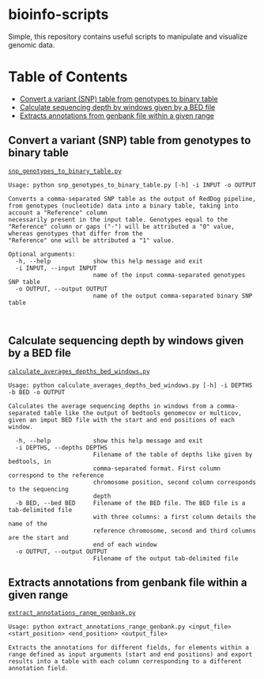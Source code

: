# bioinfo-scripts
Simple, this repository contains useful scripts to manipulate and visualize genomic data.


[TOC]: #

# Table of Contents
- [Convert a variant (SNP) table from genotypes to binary table](#convert-variant-table-from-genotypes-to-binary-table)
- [Calculate sequencing depth by windows given by a BED file](#calculate-sequencing-depth-by-windows-given-by-a-BED-file)
- [Extracts annotations from genbank file within a given range](#extracts-annotations-from-genbank-file-within-a-given-range)



## Convert a variant (SNP) table from genotypes to binary table
[`snp_genotypes_to_binary_table.py`](snp_genotypes_to_binary_table.py)

```
Usage: python snp_genotypes_to_binary_table.py [-h] -i INPUT -o OUTPUT

Converts a comma-separated SNP table as the output of RedDog pipeline, from genotypes (nucleotide) data into a binary table, taking into account a "Reference" column
necessarily present in the input table. Genotypes equal to the "Reference" column or gaps ("-") will be attributed a "0" value, whereas genotypes that differ from the
"Reference" one will be attributed a "1" value.

Optional arguments:
  -h, --help            show this help message and exit
  -i INPUT, --input INPUT
                        name of the input comma-separated genotypes SNP table
  -o OUTPUT, --output OUTPUT
                        name of the output comma-separated binary SNP table

						 
```

## Calculate sequencing depth by windows given by a BED file
[`calculate_averages_depths_bed_windows.py`](calculate_averages_depths_bed_windows.py)

```
Usage: python calculate_averages_depths_bed_windows.py [-h] -i DEPTHS -b BED -o OUTPUT

Calculates the average sequencing depths in windows from a comma-separated table like the output of bedtools genomecov or multicov, given an imput BED file with the start and end positions of each window.

  -h, --help            show this help message and exit
  -i DEPTHS, --depths DEPTHS
                        Filename of the table of depths like given by bedtools, in
                        comma-separated format. First column correspond to the reference
                        chromosome position, second column corresponds to the sequencing
                        depth
  -b BED, --bed BED     Filename of the BED file. The BED file is a tab-delimited file
                        with three columns: a first column details the name of the
                        reference chromosome, second and third columns are the start and
                        end of each window
  -o OUTPUT, --output OUTPUT
                        Filename of the output tab-delimited file

```

## Extracts annotations from genbank file within a given range
[`extract_annotations_range_genbank.py`](extract_annotations_range_genbank.py)

```
Usage: python extract_annotations_range_genbank.py <input_file> <start_position> <end_position> <output_file>

Extracts the annotations for different fields, for elements within a range defined as input arguments (start and end positions) and export results into a table with each column corresponding to a different annotation field.

```
